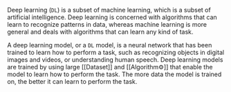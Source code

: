 Deep learning (`DL`) is a subset of machine learning, which is a subset of artificial intelligence.
Deep learning is concerned with algorithms that can learn to recognize patterns in data, whereas machine learning is more general and deals with algorithms that can learn any kind of task.

A deep learning model, or a `DL` model, is a neural network that has been trained to learn how to perform a task, such as recognizing objects in digital images and videos, or understanding human speech.
Deep learning models are trained by using large [[Dataset]] and [[Algorithm⚙️]] that enable the model to learn how to perform the task. 
The more data the model is trained on, the better it can learn to perform the task.


